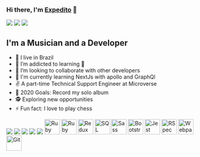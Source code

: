 
<!--
**expjazz/expjazz** is a ✨ _special_ ✨ repository because its `README.md` (this file) appears on your GitHub profile.

Here are some ideas to get you started:

- 🔭 I’m currently working on ...
- 🌱 I’m currently learning ...
- 👯 I’m looking to collaborate on ...
- 🤔 I’m looking for help with ...
- 💬 Ask me about ...
- 📫 How to reach me: ...
- 😄 Pronouns: ...
- ⚡ Fun fact: ...
-->
### Hi there, I'm [Expedito](https://www.expeditoandrade.me) 👋

<a href="https://twitter.com/expeditojazz" target="_blank"><img src="https://img.icons8.com/color/48/000000/twitter.png"/></a>
<a href="https://www.linkedin.com/in/expeditoandrade/" target="_blank"><img src="https://img.icons8.com/fluent/48/000000/linkedin.png"/></a>
<a href="mailto:expeditojazz@gmail.com"><img src="https://img.icons8.com/ios/48/000000/important-mail.png"/></a>


## I'm a Musician and a Developer

- 🔭 I live in Brazil
- 🌱 I’m addicted to learning  🤣
- 👯 I’m looking to collaborate with other developers
- 🤯 I'm currently learning NextJs with apollo and GraphQl
- ✌️ A part-time Technical Support Engineer at Microverse
- 🥅 2020 Goals: Record my solo album
- 🕵 Exploring new opportunities
- ⚡ Fun fact: I love to play chess

<div>
<img src="https://img.icons8.com/plasticine/48/000000/react.png"/>
<img src="https://img.icons8.com/color/48/000000/graphql.png"/>
<img src="https://img.icons8.com/color/48/000000/javascript.png"/>
<img src="https://img.icons8.com/color/48/000000/mongodb.png"/>
<img src="https://img.icons8.com/color/48/000000/nodejs.png"/>
<img title="Ruby" alt="Ruby" height=40 src="https://blog.mwpreston.net/wp-content/uploads/2018/09/ruby-logo.png">
<img title="Ruby On Rails" alt="Ruby On Rails" height=40 src="https://guides.rubyonrails.org/images/favicon.ico">
    <img title="Redux" alt="Redux" height=40 src="https://seeklogo.com/images/R/redux-logo-9CA6836C12-seeklogo.com.png">
    <img title="SQL" alt="SQL" height=40
      src="https://e7.pngegg.com/pngimages/614/744/png-clipart-mysql-database-mariadb-dolphin-marine-mammal-animals.png">
    <img title="Sass" alt="Sass" height=40 src="https://sass-lang.com/assets/img/styleguide/color-1c4aab2b.png">
    <img title="Bootstrap" alt="Bootstrap" height=40
      src="https://upload.wikimedia.org/wikipedia/commons/thumb/b/b2/Bootstrap_logo.svg/480px-Bootstrap_logo.svg.png">
    <img title="Jest" alt="Jest" height=40 src="https://jestjs.io/img/jest-card-run.svg">
    <img title="RSpec" alt="RSpec" height=40 src="https://seeklogo.com/images/R/rspec-logo-DA1EE19A18-seeklogo.com.png">
    <img title="Webpack" alt="Webpack" height=40 src="https://webpack.js.org/dcd5e077cf9f54ebe52d4f7ebe8c3080.png">
    <img title="Git" alt="Git" height=40 src="https://git-scm.com/images/logos/downloads/Git-Icon-1788C.png">
</div>
